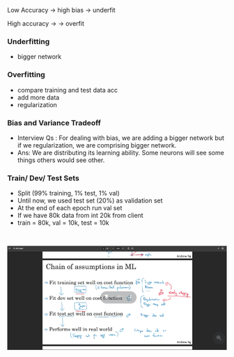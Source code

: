 
Low Accuracy -> high bias -> underfit 


High accuracy -> -> overfit 


### Underfitting 

- bigger network


### Overfitting

- compare training and test data acc
- add more data 
- regularization


### Bias and Variance Tradeoff

- Interview Qs : For dealing with bias, we are adding a bigger network but if we regularization, we are comprising bigger network.
- Ans: We are distributing its learning ability. Some neurons will see some things others would see other.


### Train/ Dev/ Test Sets


- Split (99% training, 1% test, 1% val)
- Until now, we used test set (20%) as validation set
- At the end of each epoch run val set
- If we have 80k data from int 20k from client
- train = 80k, val = 10k, test = 10k 


<br/>

![alt text](image.png)


<br/>

